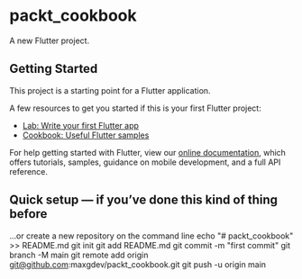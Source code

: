# packt_cookbook

A new Flutter project.

## Getting Started

This project is a starting point for a Flutter application.

A few resources to get you started if this is your first Flutter project:

- [Lab: Write your first Flutter app](https://flutter.dev/docs/get-started/codelab)
- [Cookbook: Useful Flutter samples](https://flutter.dev/docs/cookbook)

For help getting started with Flutter, view our
[online documentation](https://flutter.dev/docs), which offers tutorials,
samples, guidance on mobile development, and a full API reference.

## Quick setup — if you’ve done this kind of thing before
…or create a new repository on the command line
echo "# packt_cookbook" >> README.md
git init
git add README.md
git commit -m "first commit"
git branch -M main
git remote add origin git@github.com:maxgdev/packt_cookbook.git
git push -u origin main
